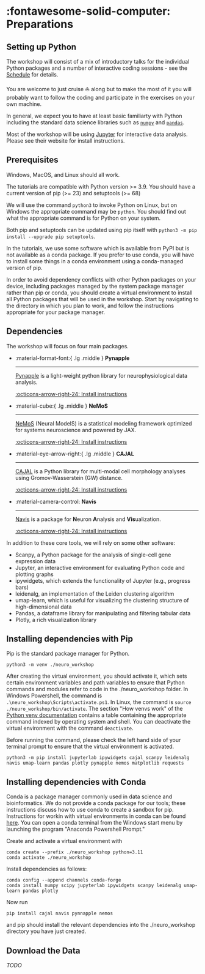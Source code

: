 # :fontawesome-solid-computer: Preparations

## Setting up Python

The workshop will consist of a mix of introductory talks for the individual Python packages and a number of interactive coding sessions - see the [Schedule](schedule.md) for details.

You are welcome to just cruise :sailboat: along but to make the most of it you will probably want to follow the coding and participate in the exercises on your own machine.

In general, we expect you to have at least basic familiarty with Python including the standard data science libraries such as [`numpy`](https://numpy.org/doc/stable/index.html) and
[`pandas`](https://pandas.pydata.org/).

Most of the workshop will be using [Jupyter](https://jupyter.org/) for interactive data analysis. Please see their website for install instructions.

## Prerequisites
Windows, MacOS, and Linux should all work.

The tutorials are compatible with Python version >= 3.9. You should have a current version of pip (>= 23) and setuptools (>= 68)

We will use the command `python3` to invoke Python on Linux, but on Windows the appropriate command may be `python`. You should find out what the appropriate command is for Python on your system.

Both pip and setuptools can be updated using pip itself with `python3 -m pip install --upgrade pip setuptools`.

In the tutorials, we use some software which is available from PyPI but is not available as a conda package. If you prefer to use conda, you will have to install some things in a conda environment
using a conda-managed version of pip.

In order to avoid dependency conflicts with other Python packages on your device,
including packages managed by the system package manager rather than pip or conda, you should create a virtual environment to install
all Python packages that will be used in the workshop. Start by navigating to the directory in which you plan to work, and follow the instructions appropriate for your package manager.

## Dependencies
The workshop will focus on four main packages.

<div class="grid cards" markdown>

-   :material-format-font:{ .lg .middle } __Pynapple__

    ---

    [Pynapple](https://github.com/pynapple-org/pynapple) is a light-weight python library for neurophysiological data analysis.

    [:octicons-arrow-right-24: Install instructions](pynapple/pynapple_setup.md)

-   :material-cube:{ .lg .middle } __NeMoS__

    ---

    [NeMoS](https://github.com/flatironinstitute/nemos) (Neural ModelS) is a statistical modeling framework optimized for systems neuroscience and powered by JAX.

    [:octicons-arrow-right-24: Install instructions](nemos/nemos_setup.md)

-   :material-eye-arrow-right:{ .lg .middle } __CAJAL__

    ---

    [CAJAL](https://github.com/CamaraLab/CAJAL) is a Python library for multi-modal cell morphology analyses using Gromov-Wasserstein (GW) distance.

    [:octicons-arrow-right-24: Install instructions](cajal/cajal_setup.md)

-   :material-camera-control: __Navis__

    ---

    [Navis](https://github.com/navis-org/navis) is a package for **N**euron **A**nalysis and **Vis**ualization.

    [:octicons-arrow-right-24: Install instructions](navis/navis_setup.md)


</div>

In addition to these core tools, we will rely on some other software:
- Scanpy, a Python package for the analysis of single-cell gene expression data
- Jupyter, an interactive environment for evaluating Python code and plotting graphs
- ipywidgets, which extends the functionality of Jupyter (e.g., progress bars)
- leidenalg, an implementation of the Leiden clustering algorithm
- umap-learn, which is useful for visualizing the clustering structure of high-dimensional data
- Pandas, a dataframe library for manipulating and filtering tabular data
- Plotly, a rich visualization library

## Installing dependencies with Pip
Pip is the standard package manager for Python.

```
python3 -m venv ./neuro_workshop
```

After creating the virtual environment, you should activate it, which sets certain environment variables and path variables to 
ensure that Python commands and modules refer to code in the ./neuro_workshop folder. In Windows Powershell, the command is `.\neuro_workshop\Scripts\activate.ps1`.
In Linux, the command is `source ./neuro_workshop/bin/activate`. The section "How venvs work" of the [Python venv documentation](https://docs.python.org/3/library/venv.html)
contains a table containing the appropriate command indexed by operating system and shell. You can deactivate the virtual environment with the command `deactivate`.

Before running the command, please check the left hand side of your terminal prompt to ensure that the virtual environment is activated.
```
python3 -m pip install jupyterlab ipywidgets cajal scanpy leidenalg navis umap-learn pandas plotly pynapple nemos matplotlib requests
```
## Installing dependencies with Conda
Conda is a package manager commonly used in data science and bioinformatics. We do not provide a conda package for our tools; these instructions discuss how to use conda to create a sandbox for pip.
Instructions for workin with virtual environments in conda can be found [here](https://docs.conda.io/projects/conda/en/latest/user-guide/tasks/manage-environments.html).
You can open a conda terminal from the Windows start menu by launching the program "Anaconda Powershell Prompt."

Create and activate a virtual environment with
```
conda create --prefix ./neuro_workshop python=3.11
conda activate ./neuro_workshop
```

Install dependencies as follows:
```
conda config --append channels conda-forge
conda install numpy scipy jupyterlab ipywidgets scanpy leidenalg umap-learn pandas plotly 
```

Now run
```
pip install cajal navis pynnapple nemos
```
and pip should install the relevant dependencies into the ./neuro_workshop directory you have just created.

## Download the Data

_TODO_